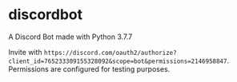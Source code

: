 # discordbot
A Discord Bot made with Python 3.7.7

Invite with ```https://discord.com/oauth2/authorize?client_id=765233309155328092&scope=bot&permissions=2146958847```.
Permissions are configured for testing purposes.
